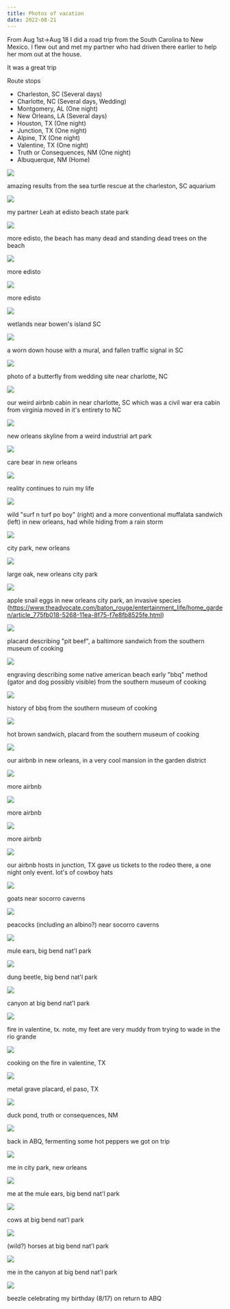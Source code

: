 ```yaml
---
title: Photos of vacation
date: 2022-08-21
---
```


From Aug 1st->Aug 18 I did a road trip from the South Carolina to New Mexico. I
flew out and met my partner who had driven there earlier to help her mom out at
the house.

It was a great trip

Route stops

- Charleston, SC (Several days)
- Charlotte, NC (Several days, Wedding)
- Montgomery, AL (One night)
- New Orleans, LA (Several days)
- Houston, TX (One night)
- Junction, TX (One night)
- Alpine, TX (One night)
- Valentine, TX (One night)
- Truth or Consequences, NM (One night)
- Albuquerque, NM (Home)

![](https://cmdcolinphotos.s3.amazonaws.com/IMG_20220803_155653295.resized.jpg)

amazing results from the sea turtle rescue at the charleston, SC aquarium

![](https://cmdcolinphotos.s3.amazonaws.com/IMG_20220805_145459605_HDR.resized.jpg)

my partner Leah at edisto beach state park

![](https://cmdcolinphotos.s3.amazonaws.com/IMG_20220805_151340018_HDR.resized.jpg)

more edisto, the beach has many dead and standing dead trees on the beach

![](https://cmdcolinphotos.s3.amazonaws.com/IMG_20220805_151800531_HDR.resized.jpg)

more edisto

![](https://cmdcolinphotos.s3.amazonaws.com/IMG_20220805_151805593_HDR.resized.jpg)

more edisto

![](https://cmdcolinphotos.s3.amazonaws.com/IMG_20220806_093129359.resized.jpg)

wetlands near bowen's island SC

![](https://cmdcolinphotos.s3.amazonaws.com/IMG_20220806_094813656_HDR.resized.jpg)

a worn down house with a mural, and fallen traffic signal in SC

![](https://cmdcolinphotos.s3.amazonaws.com/IMG_20220807_173529613_HDR.resized.jpg)

photo of a butterfly from wedding site near charlotte, NC

![](https://cmdcolinphotos.s3.amazonaws.com/IMG_20220808_103832831_HDR.resized.jpg)

our weird airbnb cabin in near charlotte, SC which was a civil war era cabin from virginia moved in it's entirety to NC

![](https://cmdcolinphotos.s3.amazonaws.com/IMG_20220809_174740904_HDR.resized.jpg)

new orleans skyline from a weird industrial art park

![](https://cmdcolinphotos.s3.amazonaws.com/IMG_20220809_182035943_HDR.resized.jpg)

care bear in new orleans

![](https://cmdcolinphotos.s3.amazonaws.com/IMG_20220809_190950114.resized.jpg)

reality continues to ruin my life

![](https://cmdcolinphotos.s3.amazonaws.com/IMG_20220810_121137729.resized.jpg)

wild "surf n turf po boy" (right) and a more conventional muffalata sandwich (left) in new orleans, had while hiding from a rain storm

![](https://cmdcolinphotos.s3.amazonaws.com/IMG_20220811_140043783_HDR.resized.jpg)

city park, new orleans

![](https://cmdcolinphotos.s3.amazonaws.com/IMG_20220811_140543522_HDR.resized.jpg)

large oak, new orleans city park

![](https://cmdcolinphotos.s3.amazonaws.com/IMG_20220811_142427022.resized.jpg)

apple snail eggs in new orleans city park, an invasive species (https://www.theadvocate.com/baton_rouge/entertainment_life/home_garden/article_775fb018-5268-11ea-8f75-f7e8fb8525fe.html)

![](https://cmdcolinphotos.s3.amazonaws.com/IMG_20220811_153012540.resized.jpg)

placard describing "pit beef", a baltimore sandwich from the southern museum of cooking

![](https://cmdcolinphotos.s3.amazonaws.com/IMG_20220811_154040098.resized.jpg)

engraving describing some native american beach early "bbq" method (gator and dog possibly visible) from the southern museum of cooking

![](https://cmdcolinphotos.s3.amazonaws.com/IMG_20220811_154404713.resized.jpg)

history of bbq from the southern museum of cooking

![](https://cmdcolinphotos.s3.amazonaws.com/IMG_20220811_154549161.resized.jpg)

hot brown sandwich, placard from the southern museum of cooking

![](https://cmdcolinphotos.s3.amazonaws.com/IMG_20220812_110617743.resized.jpg)

our airbnb in new orleans, in a very cool mansion in the garden district

![](https://cmdcolinphotos.s3.amazonaws.com/IMG_20220812_113038243.resized.jpg)

more airbnb

![](https://cmdcolinphotos.s3.amazonaws.com/IMG_20220812_113224854.resized.jpg)

more airbnb

![](https://cmdcolinphotos.s3.amazonaws.com/IMG_20220812_113234259.resized.jpg)

more airbnb

![](https://cmdcolinphotos.s3.amazonaws.com/IMG_20220813_211534759.resized.jpg)

our airbnb hosts in junction, TX gave us tickets to the rodeo there, a one night only event. lot's of cowboy hats

![](https://cmdcolinphotos.s3.amazonaws.com/IMG_20220814_133823204_HDR.resized.jpg)

goats near socorro caverns

![](https://cmdcolinphotos.s3.amazonaws.com/IMG_20220814_135951677_HDR.resized.jpg)

peacocks (including an albino?) near socorro caverns

![](https://cmdcolinphotos.s3.amazonaws.com/IMG_20220815_092445801_HDR.resized.jpg)

mule ears, big bend nat'l park

![](https://cmdcolinphotos.s3.amazonaws.com/IMG_20220815_101452396_HDR.resized.jpg)

dung beetle, big bend nat'l park

![](https://cmdcolinphotos.s3.amazonaws.com/IMG_20220815_102214238_HDR.resized.jpg)

canyon at big bend nat'l park

![](https://cmdcolinphotos.s3.amazonaws.com/IMG_20220815_191014795_HDR.resized.jpg)

fire in valentine, tx. note, my feet are very muddy from trying to wade in the rio grande

![](https://cmdcolinphotos.s3.amazonaws.com/IMG_20220815_203037340.resized.jpg)

cooking on the fire in valentine, TX

![](https://cmdcolinphotos.s3.amazonaws.com/IMG_20220816_125951579_HDR.resized.jpg)

metal grave placard, el paso, TX

![](https://cmdcolinphotos.s3.amazonaws.com/IMG_20220817_092022789_HDR.resized.jpg)

duck pond, truth or consequences, NM

![](https://cmdcolinphotos.s3.amazonaws.com/IMG_20220820_185137107.resized.jpg)

back in ABQ, fermenting some hot peppers we got on trip

![](https://cmdcolinphotos.s3.amazonaws.com/IMG_7091.jpg)

me in city park, new orleans

![](https://cmdcolinphotos.s3.amazonaws.com/IMG_7378.jpg)

me at the mule ears, big bend nat'l park

![](https://cmdcolinphotos.s3.amazonaws.com/IMG_7384.JPG)

cows at big bend nat'l park

![](https://cmdcolinphotos.s3.amazonaws.com/IMG_7391.jpg)

(wild?) horses at big bend nat'l park

![](https://cmdcolinphotos.s3.amazonaws.com/IMG_7403.jpg)

me in the canyon at big bend nat'l park

![](https://cmdcolinphotos.s3.amazonaws.com/IMG_7663.jpg)

beezle celebrating my birthday (8/17) on return to ABQ

